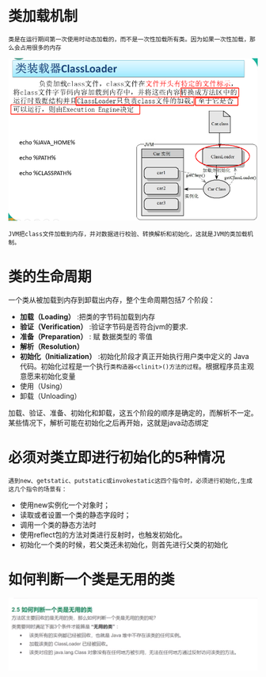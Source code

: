 # 类加载机制

    类是在运行期间第一次使用时动态加载的，而不是一次性加载所有类。因为如果一次性加载，那么会占用很多的内存

![](../pics/类加载器.png)

    JVM把class文件加载到内存，并对数据进行校验、转换解析和初始化，这就是JVM的类加载机制。

# 类的生命周期

一个类从被加载到内存到卸载出内存，整个生命周期包括7 个阶段：

-  **加载（Loading）** :把类的字节码加载到内存
-  **验证（Verification）** :验证字节码是否符合jvm的要求.
-  **准备（Preparation）** : 赋 数据类型的 零值
-  **解析（Resolution）** 
-  **初始化（Initialization）** :初始化阶段才真正开始执行用户类中定义的 Java 代码。初始化过程是一个执行`类构造器<clinit>()方法的过程`。根据程序员主观意愿来初始化变量
- 使用（Using）
- 卸载（Unloading）

加载、验证、准备、初始化和卸载，这五个阶段的顺序是确定的，而解析不一定。某些情况下，解析可能在初始化之后再开始，这就是java动态绑定

# 必须对类立即进行初始化的5种情况

    遇到new、getstatic、putstatic或invokestatic这四个指令时，必须进行初始化,生成这几个指令的场景有：

- 使用new实例化一个对象时；
- 读取或者设置一个类的静态字段时；
- 调用一个类的静态方法时
- 使用reflect包的方法对类进行反射时，也触发初始化。
- 初始化一个类的时候，若父类还未初始化，则首先进行父类的初始化

# 如何判断一个类是无用的类

![](../pics/如何判断一个类是无用的类.png)